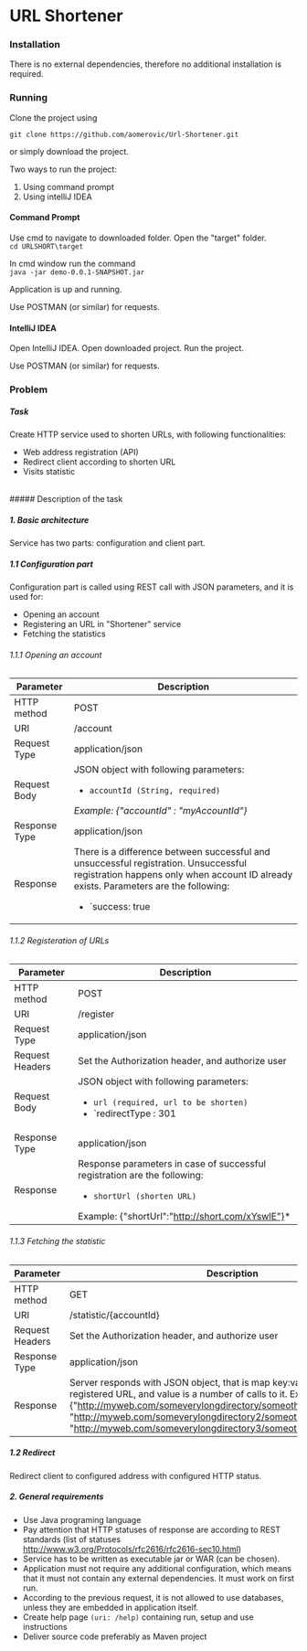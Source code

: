 # URL Shortener

### Installation
There is no external dependencies, therefore no additional installation is required.

### Running
Clone the project using <br />

`git clone https://github.com/aomerovic/Url-Shortener.git` <br />

or simply download the project.

Two ways to run the project:
1. Using command prompt
2. Using intelliJ IDEA

#### Command Prompt
Use cmd to navigate to downloaded folder. Open the "target" folder. <br />
`cd URLSHORT\target`
<br />

In cmd window run the command <br />
`java -jar demo-0.0.1-SNAPSHOT.jar`

Application is up and running.  <br />

Use POSTMAN (or similar) for requests.

#### IntelliJ IDEA
Open IntelliJ IDEA. Open downloaded project. Run the project.

Use POSTMAN (or similar) for requests.
### Problem

##### Task
Create HTTP service used to shorten URLs, with following functionalities:
- Web address registration (API)
- Redirect client according to shorten URL
- Visits statistic
<br>
##### Description of the task

##### 1. Basic architecture
Service has two parts: configuration and client part.

##### 1.1 Configuration part
Configuration part is called using REST call with JSON parameters, and it is used for:
- Opening an account
- Registering an URL in "Shortener" service
- Fetching the statistics

###### 1.1.1 Opening an account
Parameter | Description 
--- | ---
HTTP method | POST
URI | /account
Request Type | application/json
Request Body | JSON object with following parameters:<ul><li>`accountId (String, required)`</li></ul>*Example: {"accountId" : "myAccountId"}*
Response Type | application/json
Response | There is a difference between successful and unsuccessful registration. Unsuccessful registration happens only when account ID already exists. Parameters are the following: <ul><li>`success: true | false`</li><li>`description: Status description, e.g. Account with that ID already exists`</li><li>`password: Returned only when account is successfully opened. Automatically generated password 8 alphanumeric characters long.`</li></ul> Example {"success":"true", "description":"Your account is opened", password: "xC345Fc"'}*

###### 1.1.2 Registeration of URLs
Parameter | Description
--- | ---
HTTP method | POST
URI | /register
Request Type | application/json
Request Headers | Set the Authorization header, and authorize user
Request Body | JSON object with following parameters:	<ul><li>`url (required, url to be shorten)`</li><li>`redirectType : 301 | 302 (not required, default 302)`</li></ul> Example: {"url": "http://stackoverflow.com/questions/1567929/website-safe-data-access-architecture-question?rq=1", "redirectType":"301"}*
Response Type | application/json
Response | Response parameters in case of successful registration are the following: <ul><li>`shortUrl (shorten URL)`</li></ul> Example: {"shortUrl":"http://short.com/xYswlE"}*

###### 1.1.3 Fetching the statistic
Parameter | Description
--- | ---
HTTP method | GET
URI | /statistic/{accountId}
Request Headers | Set the Authorization header, and authorize user
Response Type | application/json
Response | Server responds with JSON object, that is map key:value, where key is registered URL, and value is a number of calls to it. Example: {"http://myweb.com/someverylongdirectory/someotherdirectory/":"10", "http://myweb.com/someverylongdirectory2/someotherdirectory2/":"4", "http://myweb.com/someverylongdirectory3/someotherdirectory3/":"91"}*

##### 1.2	Redirect
Redirect client to configured address with configured HTTP status.

##### 2. General requirements
-	Use Java programing language
-	Pay attention that HTTP statuses of response are according to REST standards (list of statuses http://www.w3.org/Protocols/rfc2616/rfc2616-sec10.html)
- Service has to be written as executable jar or WAR (can be chosen).
- Application must not require any additional configuration, which means that it must not contain any external dependencies. It must work on first run.
- According to the previous request, it is not allowed to use databases, unless they are embedded in application itself.
- Create help page `(uri: /help)` containing run, setup and use instructions
- Deliver source code preferably as Maven project





